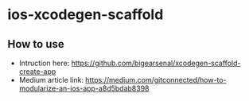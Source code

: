 # ios-xcodegen-scaffold

## How to use
- Intruction here: https://github.com/bigearsenal/xcodegen-scaffold-create-app
- Medium article link: https://medium.com/gitconnected/how-to-modularize-an-ios-app-a8d5bdab8398

